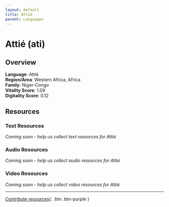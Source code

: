 ```yaml
---
layout: default
title: Attié
parent: Languages
---
```


# Attié (ati)

## Overview

**Language**: Attié  
**Region/Area**: Western Africa, Africa  
**Family**: Niger-Congo  
**Vitality Score**: 1.09  
**Digitality Score**: 0.12  

## Resources

### Text Resources
*Coming soon - help us collect text resources for Attié*

### Audio Resources
*Coming soon - help us collect audio resources for Attié*

### Video Resources
*Coming soon - help us collect video resources for Attié*

---

[Contribute resources](https://fairtrain.github.io/){: .btn .btn-purple }
